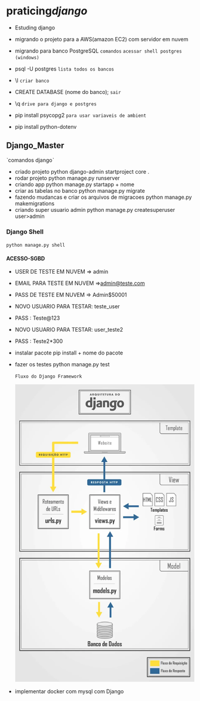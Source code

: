 # praticing*django*

- Estuding django

- migrando o projeto para a AWS(amazon EC2) com servidor em nuvem

- migrando para banco PostgreSQL
`comandos`
`acessar shell postgres (windows)`
- psql -U postgres
`lista todos os bancos`
- \l
`criar banco`
- CREATE DATABASE (nome do banco);
`sair`
- \q
`drive para django e postgres`
- pip install psycopg2
`para usar variaveis de ambient`
- pip install python-dotenv

## Django_Master

ˋcomandos djangoˋ

- criado projeto
  python django-admin startproject core .
- rodar projeto
  python manage.py runserver
- criando app
  python manage.py startapp + nome
- criar as tabelas no banco
  python manage.py migrate
- fazendo mudancas e criar os arquivos de migracoes
  python manage.py makemigrations
- criando super usuario admin
  python manage.py createsuperuser user>admin

### Django Shell

`python manage.py shell`  

#### ACESSO-SGBD

- USER DE TESTE EM NUVEM => admin
- EMAIL PARA TESTE EM NUVEM =>admin@teste.com
- PASS DE TESTE EM NUVEM => Admin$50001
- NOVO USUARIO PARA TESTAR: teste_user
- PASS : Teste@123
- NOVO USUARIO PARA TESTAR: user_teste2
- PASS : Teste2*300

- instalar pacote
  pip install + nome do pacote
- fazer os testes
  python manage.py test

  `Fluxo do Django Framework`

  ![Fluxo-Django](https://github.com/davipythonweb/praticing_django_/blob/main/django-architecture.webp?raw=true)

- implementar docker com mysql com Django